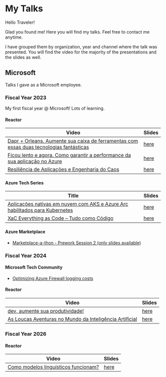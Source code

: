 # My Talks

Hello Traveler!

Glad you found me! Here you will find my talks.
Feel free to contact me anytime.

I have grouped them by organization, year and channel where the talk was presented.
You will find the video for the majority of the presentations and the slides as well.

## Microsoft

Talks I gave as a Microsoft employee.

### Fiscal Year 2023

My first fiscal year @ Microsoft! Lots of learning.

#### Reactor

| Video         | Slides     |
|---------------|------------|
| [Dapr + Orleans. Aumente sua caixa de ferramentas com essas duas tecnologias fantásticas](https://www.youtube.com/watch?v=Guv7Wx5kaPE) | [here](./microsoft/fiscal-year-2023/pt-br/reactor/dapr-orleans.pdf)|
| [Ficou lento e agora. Como garantir a performance da sua aplicação no Azure](https://www.youtube.com/watch?v=vATDE2RATNQ)      | [here](./microsoft/fiscal-year-2023/pt-br/reactor/ficou-lento-e-agora.pdf)  |
| [Resiliência de Aplicações e Engenharia do Caos](https://www.youtube.com/watch?v=KMwgAelqcpI)| [here](./microsoft/fiscal-year-2023/pt-br/reactor/resiliencia-aplicacoes.pdf) |

#### Azure Tech Series

| Title         | Slides     |
|---------------|------------|
|[Aplicações nativas em nuvem com AKS e Azure Arc habilitados para Kubernetes](https://www.microsoft.com/pt-br/events-hub/brazil/azure-tech-series-crie-aplicativos-na-nuvem-com-kubernetes-e-azure-arc/)|[here](./microsoft/fiscal-year-2023/pt-br/ats/apps-nativas.pdf)|
|[XaC Everything as Code – Tudo como Código](https://www.microsoft.com/pt-br/events-hub/brazil/azure-tech-series-xac-everything-as-a-code-tudo-como-um-codigo/)|[here](./microsoft/fiscal-year-2023/pt-br/ats/xac-everything-as-code.pdf)|

#### Azure Marketplace

- [Marketplace-a-thon - Prework Session 2 (only slides available)](./microsoft/fiscal-year-2023/pt-br/marketplace/marketplace-tech-session.pdf)

### Fiscal Year 2024

#### Microsoft Tech Community

- [Optimizing Azure Firewall logging costs](https://techcommunity.microsoft.com/t5/azure-network-security-blog/optimizing-azure-firewall-logging-costs/ba-p/3908958)

#### Reactor

| Video         | Slides     |
|---------------|------------|
| [dev, aumente sua produtividade!](https://www.youtube.com/watch?v=HcxXkaABzpY) | [here](./microsoft/fiscal-year-2024/pt-br/reactor/dev-aumente-sua-produtividade.pdf)|
| [As Loucas Aventuras no Mundo da Inteligência Artificial](https://www.youtube.com/watch?v=ajXjWOxVQfI) | [here](./microsoft/fiscal-year-2024/pt-br/reactor/as-loucas-aventuras-ai.pdf)|

### Fiscal Year 2026

#### Reactor

| Video         | Slides     |
|---------------|------------|
| [Como modelos linguísticos funcionam?](https://www.youtube.com/watch?v=J7ckNkPPriU) | [here](./microsoft/fiscal-year-2026/reactor/como-modelos-linguisticos-funcionam/)|

